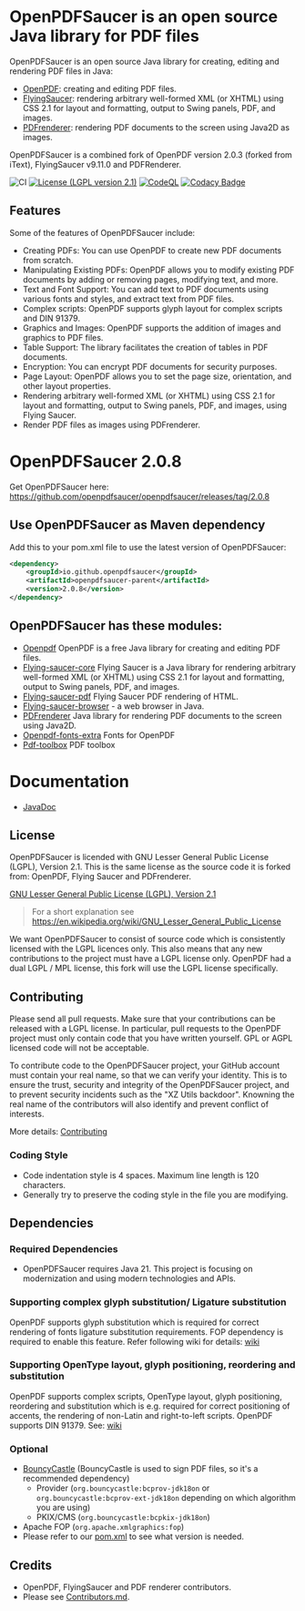 # OpenPDFSaucer is an open source Java library for PDF files

OpenPDFSaucer is an open source Java library for creating, editing and rendering PDF files in Java:
- [OpenPDF](openpdf): creating and editing PDF files.
- [FlyingSaucer](flying-saucer-pdf): rendering arbitrary well-formed XML (or XHTML) using CSS 2.1 for layout and formatting, output to Swing panels, PDF, and images.
- [PDFrenderer](PDFrenderer): rendering PDF documents to the screen using Java2D as images.

OpenPDFSaucer is a combined fork of OpenPDF version 2.0.3 (forked from iText), FlyingSaucer v9.11.0 and PDFRenderer. 

![CI](https://github.com/openpdfsaucer/openpdfsaucer/actions/workflows/maven.yml/badge.svg)
[![License (LGPL version 2.1)](https://img.shields.io/badge/license-GNU%20LGPL%20version%202.1-blue.svg?style=flat-square)](http://opensource.org/licenses/LGPL-2.1)
[![CodeQL](https://github.com/openpdfsaucer/openpdfsaucer/actions/workflows/github-code-scanning/codeql/badge.svg)](https://github.com/openpdfsaucer/openpdfsaucer/actions/workflows/github-code-scanning/codeql)
[![Codacy Badge](https://app.codacy.com/project/badge/Grade/fa63ee335ecb4225808d1b4f3e4d6392)](https://app.codacy.com/gh/openpdfsaucer/openpdfsaucer/dashboard?utm_source=gh&utm_medium=referral&utm_content=&utm_campaign=Badge_grade)


## Features

Some of the features of OpenPDFSaucer include:

* Creating PDFs: You can use OpenPDF to create new PDF documents from scratch.
* Manipulating Existing PDFs: OpenPDF allows you to modify existing PDF documents by adding or removing pages, modifying
  text, and more.
* Text and Font Support: You can add text to PDF documents using various fonts and styles, and extract text from PDF
  files.
* Complex scripts: OpenPDF supports glyph layout for complex scripts and DIN 91379.
* Graphics and Images: OpenPDF supports the addition of images and graphics to PDF files.
* Table Support: The library facilitates the creation of tables in PDF documents.
* Encryption: You can encrypt PDF documents for security purposes.
* Page Layout: OpenPDF allows you to set the page size, orientation, and other layout properties.
* Rendering arbitrary well-formed XML (or XHTML) using CSS 2.1 for layout and formatting, output to Swing panels, PDF, and images, using Flying Saucer.
* Render PDF files as images using PDFrenderer.

# OpenPDFSaucer 2.0.8
Get OpenPDFSaucer here: https://github.com/openpdfsaucer/openpdfsaucer/releases/tag/2.0.8  


## Use OpenPDFSaucer as Maven dependency

Add this to your pom.xml file to use the latest version of OpenPDFSaucer:

```xml
<dependency>
    <groupId>io.github.openpdfsaucer</groupId>
    <artifactId>openpdfsaucer-parent</artifactId>
    <version>2.0.8</version>
</dependency>
```


## OpenPDFSaucer has these modules:
* [Openpdf](openpdf) OpenPDF is a free Java library for creating and editing PDF files.
* [Flying-saucer-core](flying-saucer-core) Flying Saucer is a Java library for rendering arbitrary well-formed XML (or XHTML) using CSS 2.1 for layout and formatting, output to Swing panels, PDF, and images.
* [Flying-saucer-pdf](flying-saucer-pdf) Flying Saucer PDF rendering of HTML.
* [Flying-saucer-browser](flying-saucer-browser) - a web browser in Java. 
* [PDFrenderer](PDFrenderer) Java library for rendering PDF documents to the screen using Java2D.
* [Openpdf-fonts-extra](openpdf-fonts-extra) Fonts for OpenPDF
* [Pdf-toolbox](pdf-toolbox) PDF toolbox

# Documentation
* [JavaDoc](https://openpdfsaucer.github.io/openpdfsaucer/)

## License
OpenPDFSaucer is licended with GNU Lesser General Public License (LGPL), Version 2.1. This is the same license as the source code it is forked from: OpenPDF, Flying Saucer and PDFrenderer.

[GNU Lesser General Public License (LGPL), Version 2.1](https://www.gnu.org/licenses/old-licenses/lgpl-2.1)

> For a short explanation see https://en.wikipedia.org/wiki/GNU_Lesser_General_Public_License

We want OpenPDFSaucer to consist of source code which is consistently licensed with the LGPL 
licences only. This also means that any new contributions to the project must have a LGPL license only.
OpenPDF had a dual LGPL / MPL license, this fork will use the LGPL license specifically.

## Contributing

  Please send all pull requests. Make sure that your contributions can be
released with a LGPL license. In particular, pull requests to the OpenPDF project must
only contain code that you have written yourself. GPL or AGPL licensed code will not be acceptable.

To contribute code to the OpenPDFSaucer project, your GitHub account must contain your real name, so that
we can verify your identity. This is to ensure the trust, security and integrity of the OpenPDFSaucer
project, and to prevent security incidents such as the "XZ Utils backdoor". Knowning the real name
of the contributors will also identify and prevent conflict of interests.

More details: [Contributing](CONTRIBUTING.md)

### Coding Style

- Code indentation style is 4 spaces. Maximum line length is 120 characters.
- Generally try to preserve the coding style in the file you are modifying.

## Dependencies

### Required Dependencies

- OpenPDFSaucer requires Java 21. This project is focusing on modernization and using modern technologies and APIs.

### Supporting complex glyph substitution/ Ligature substitution

OpenPDF supports glyph substitution which is required for correct rendering of fonts ligature substitution requirements.
FOP dependency is required to enable this feature. Refer following wiki for
details: [wiki](https://github.com/LibrePDF/OpenPDF/wiki/Multi-byte-character-language-support-with-TTF-fonts)

### Supporting OpenType layout, glyph positioning, reordering and substitution

OpenPDF supports complex scripts, OpenType layout, glyph positioning, reordering and substitution which is e.g. required for correct
positioning of accents, the rendering of non-Latin and right-to-left scripts. OpenPDF supports DIN 91379.
See: [wiki](https://github.com/openpdfsaucer/openpdfsaucer/wiki/OpenPDF:-Accents,-DIN-91379,-non-Latin-scripts)

### Optional

- [BouncyCastle](https://www.bouncycastle.org/) (BouncyCastle is used to sign PDF files, so it's a recommended
  dependency)
  - Provider (`org.bouncycastle:bcprov-jdk18on` or `org.bouncycastle:bcprov-ext-jdk18on` depending
    on which algorithm you are using)
  - PKIX/CMS (`org.bouncycastle:bcpkix-jdk18on`)
- Apache FOP (`org.apache.xmlgraphics:fop`)
- Please refer to our [pom.xml](pom.xml) to see what version is needed.

## Credits
- OpenPDF, FlyingSaucer and PDF renderer contributors.
- Please see [Contributors.md](Contributors.md).
